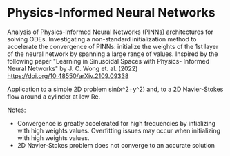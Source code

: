 # Physics-Informed Neural Networks

Analysis of Physics-Informed Neural Networks (PINNs) architectures for solving ODEs. Investigating a non-standard initialization method to accelerate the convergence of PINNs: initialize the weights of the 1st layer of the neural network by spanning a large range of values. Inspired by the following paper "Learning in Sinusoidal Spaces with Physics- Informed Neural Networks" by J. C. Wong et. al. (2022)
https://doi.org/10.48550/arXiv.2109.09338

Application to a simple 2D problem sin(x^2+y^2) and, to a 2D Navier-Stokes flow around a cylinder at low Re.

Notes:
- Convergence is greatly accelerated for high frequencies by intializing with high weights values. Overfitting issues may occur when initializing with high weights values.
- 2D Navier-Stokes problem does not converge to an accurate solution
